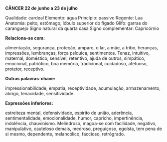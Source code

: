 **CÂNCER 22 de junho a 23 de julho**

 Qualidade: cardeal
 Elemento: água
 Princípio: passivo
 Regente: Lua
 Anatomia: peito, estômago, lóbulo superior do fígado
 Glifo: garras do caranguejo
 Signo natural da quarta casa
 Signo complementar: Capricórnio

**Relaciona-se com:**

alimentação, segurança, proteção, amparo, o lar, a mãe, a tribo, heranças, impressões, lembranças, força psíquica, sentimentos. Tenaz, intuitivo, maternal, doméstico, sensível, retentivo, ajuda de outros, simpático, emocional, patriótico, boa memória, tradicional, cuidadoso, afetuoso, protetor, receptivo.


**Outras palavras-chave:**

impressionabilidade, empatia, receptividade, acumulação, armazenamento, abrigo, tenacidade, sensitividade.



**Expressões inferiores:**

estreiteza mental, defensividade, espírito de união, aderência, sentimentalidade, emocionalidade, humor, capricho, impertinência, indolência, chauvinismo. Melindroso, magoa-se com facilidade, negativo, manipulativo, cauteloso demais, medroso, preguiçoso, egoísta, tem  pena de si mesmo, dependente, melancólico, faccioso, retrógrado.